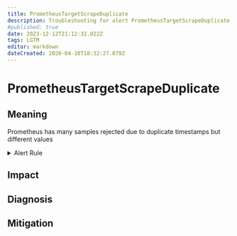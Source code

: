 ```yaml
---
title: PrometheusTargetScrapeDuplicate
description: Troubleshooting for alert PrometheusTargetScrapeDuplicate
#published: true
date: 2023-12-12T21:12:32.022Z
tags: LGTM
editor: markdown
dateCreated: 2020-04-10T18:32:27.079Z
---
```


# PrometheusTargetScrapeDuplicate

## Meaning
[//]: # "Short paragraph that explains what the alert means"
Prometheus has many samples rejected due to duplicate timestamps but different values

<details>
  <summary>Alert Rule</summary>

  ```yaml
alert: PrometheusTargetScrapeDuplicate
expr: increase(prometheus_target_scrapes_sample_duplicate_timestamp_total[5m]) > 0
for: 0m
labels:
    severity: warning
annotations:
    summary: Prometheus target scrape duplicate (instance {{ $labels.instance }})
    description: |-
        Prometheus has many samples rejected due to duplicate timestamps but different values
          VALUE = {{ $value }}
          LABELS = {{ $labels }}
    runbook: https://github.com/srerun/prometheus-alerts/content/runbooks/PrometheusTargetScrapeDuplicate

  ```
</details>


## Impact
[//]: # "What could / will happen if the alert is not addressed"



## Diagnosis
[//]: # "Steps to take to identify the cause of the problem"



## Mitigation
[//]: # "The steps necessary to resolve the alert"
